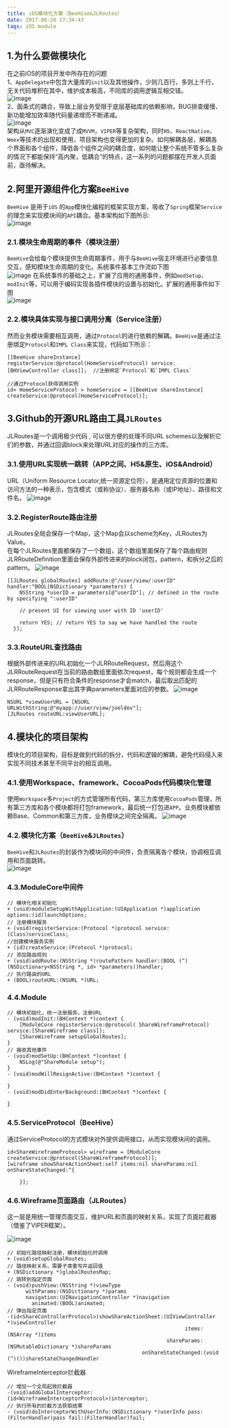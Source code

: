 ```yaml
---
title: iOS模块化方案（BeeHive&JLRoutes）
date: 2017-06-26 17:34:43
tags: iOS module
---
```

## 1.为什么要做模块化
在之前iOS的项目开发中所存在的问题    
1、`AppDelegate`中包含大量库的`init`以及其他操作，少则几百行，多则上千行，无关代码堆积在其中，维护成本极高，不同库的调用逻辑互相交错。   
![image](ios-module-bj/0.jpg)    
2、面条式的耦合，导致上层业务受限于底层基础库的依赖影响，BUG排查缓慢、新功能增加效率随代码量递增而不断递减。   
![image](ios-module-bj/1.jpg)   
架构从`MVC`逐渐演化变成了成`MVVM`，`VIPER`等复杂架构，同时`H5`、`ReactNative`、`Weex`等技术的出现和使用，项目架构也变得更加的复杂。如何解耦各层，解耦各个界面和各个组件，降低各个组件之间的耦合度，如何能让整个系统不管多么复杂的情况下都能保持“高内聚，低耦合”的特点，这一系列的问题都摆在开发人员面前，亟待解决。
## 2.阿里开源组件化方案`BeeHive`
`BeeHive` 是用于`iOS` 的`App`模块化编程的框架实现方案，吸收了`Spring`框架`Service` 的理念来实现模块间的`API`耦合。基本架构如下图所示:   
![image](ios-module-bj/2.jpg)

### 2.1.模块生命周期的事件（模块注册）
`BeeHive`会给每个模块提供生命周期事件，用于与`BeeHive`宿主环境进行必要信息交互，感知模块生命周期的变化。系统事件基本工作流如下图   
![image](ios-module-bj/3.jpg)
在系统事件的基础之上，扩展了应用的通用事件，例如`modSetup`、`modInit`等，可以用于编码实现各插件模块的设置与初始化。扩展的通用事件如下图   
![image](ios-module-bj/4.jpg)

### 2.2.模块具体实现与接口调用分离（Service注册）
然而业务模块需要相互调用，通过`Protocol`的进行依赖的解耦。`BeeHive`是通过注册绑定`Protocol`和`IMPL Class`来实现，代码如下所示：
```
[[BeeHive shareInstance] registerService:@protocol(HomeServiceProtocol) service:[BHViewController class]];  //注册绑定`Protocol`和`IMPL Class`

//通过Protocol获得调用实例
id< HomeServiceProtocol > homeService = [[BeeHive shareInstance] createService:@protocol(HomeServiceProtocol)];
```
## 3.Github的开源URL路由工具`JLRoutes`
JLRoutes是一个调用极少代码 , 可以很方便的处理不同URL schemes以及解析它们的参数，并通过回调block来处理URL对应的操作的三方库。  

### 3.1.使用URL实现统一跳转（APP之间、H5&原生、iOS&Android）
URL（Uniform Resource Locator,统一资源定位符），是通用定位资源的位置和访问方法的一种表示，包含模式（或称协议）、服务器名称（或IP地址）、路径和文件名。
![image](ios-module-bj/5.jpg)
### 3.2.RegisterRoute路由注册
JLRoutes全局会保存一个Map，这个Map会以scheme为Key，JLRoutes为Value。  
在每个JLRoutes里面都保存了一个数组，这个数组里面保存了每个路由规则JLRRouteDefinition里面会保存外部传进来的block闭包，pattern，和拆分之后的pattern。
![image](ios-module-bj/6.jpg)

```
[[JLRoutes globalRoutes] addRoute:@"/user/view/:userID" handler:^BOOL(NSDictionary *parameters) {
    NSString *userID = parameters[@"userID"]; // defined in the route by specifying ":userID"

    // present UI for viewing user with ID 'userID'

    return YES; // return YES to say we have handled the route
  }];
```

### 3.3.RouteURL查找路由
根据外部传进来的URL初始化一个JLRRouteRequest，然后用这个JLRRouteRequest在当前的路由数组里面依次request，每个规则都会生成一个response，但是只有符合条件的response才会match，最后取出匹配的JLRRouteResponse拿出其字典parameters里面对应的参数。
![image](ios-module-bj/7.jpg)
```
NSURL *viewUserURL = [NSURL URLWithString:@"myapp://user/view/joeldev"];
[JLRoutes routeURL:viewUserURL];
```
## 4.模块化的项目架构
模块化的项目架构，目标是做到代码的拆分，代码和逻辑的解耦，避免代码侵入来实现不同技术甚至不同平台的相互调用。
### 4.1.使用Workspace、framework、CocoaPods代码模块化管理
使用`Workspace`多`Project`的方式管理所有代码，第三方库使用`CocoaPods`管理，所有第三方库和各个模块都将打包framework，最后统一打包进`APP`。业务模块都依赖Base、Common和第三方库，业务模块之间完全隔离。
![image](ios-module-bj/8.png)

### 4.2.模块化方案（`BeeHive`&`JLRoutes`）
`BeeHive`和`JLRoutes`的封装作为模块间的中间件，负责隔离各个模块，协调相互调用和页面跳转。    
![image](ios-module-bj/9.jpg)
### 4.3.ModuleCore中间件

```
// 模块化相关初始化
+ (void)moduleSetupWithApplication:(UIApplication *)application options:(id)launchOptions;
// 注册模块服务
+ (void)registerService:(Protocol *)protocol service:(Class)serviceClass;
//创建模块服务实例
+ (id)createService:(Protocol *)protocol;
// 添加路由规则
+ (void)addRoute:(NSString *)routePattern handler:(BOOL (^)(NSDictionary<NSString *, id> *parameters))handler;
// 执行路由的URL
+ (BOOL)routeURL:(NSURL *)URL;
```
### 4.4.Module
```
// 模块初始化，统一注册服务，注册URL
- (void)modInit:(BHContext *)context {
    [ModuleCore registerService:@protocol( ShareWireframeProtocol) service:[ShareWireframe class]];
    [ShareWireframe setupGlobalRoutes];
}
// 接收其他事件
- (void)modSetUp:(BHContext *)context {
    NSLog(@"ShareModule setup");
}
- (void)modWillResignActive:(BHContext *)context {

}
- (void)modDidEnterBackground:(BHContext *)context {

}
```
### 4.5.ServiceProtocol（BeeHive）
通过ServiceProtocol的方式模块对外提供调用接口，从而实现模块间的调用。
```
id<ShareWireframeProtocol> wireframe = [ModuleCore createService:@protocol(ShareWireframeProtocol)];
[wireframe showShareActionSheet:self items:nil shareParams:nil onShareStateChanged:^{

    }];
```
### 4.6.Wireframe页面路由（JLRoutes）
这一层是用统一管理页面交互，维护URL和页面的映射关系，实现了页面拦截器（借鉴了VIPER框架）。   

![image](ios-module-bj/10.jpg)
```
// 初始化路径映射注册，模块初始化时调用
+ (void)setupGlobalRoutes;
// 路径映射关系，需要子类重写并返回值
+ (NSDictionary *)globalRoutesMap;
// 跳转到指定页面
- (void)pushView:(NSString *)viewType
      withParams:(NSDictionary *)params
      navigation:(UINavigationController *)navigation
        animated:(BOOL)animated;
// 弹出指定页面
-(id<ShareControllerProtocol>)showShareActionSheet:(UIViewController *)viewController
                                                          items:(NSArray *)items
                                                    shareParams:(NSMutableDictionary *)shareParams
                                            onShareStateChanged:(void (^)())shareStateChangedHandler
```
WireframeInterceptor拦截器
```
// 增加一个全局起效拦截器
-(void)addGlobalInterceptor:(id<WireframeInterceptorProtocol>)interceptor;
// 执行所有的拦截方法获取结果
- (void)doInterceptorWithUserInfo:(NSDictionary *)userInfo pass:(FilterHandler)pass fail:(FilterHandler)fail;
```
